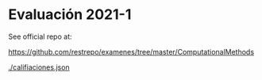 # Evaluación 2021-1
See official repo at:

https://github.com/restrepo/examenes/tree/master/ComputationalMethods

[./califiaciones.json](./calificaciones.json)
